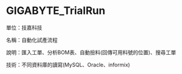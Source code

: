 # GIGABYTE_TrialRun
單位：技嘉科技

名稱：自動化試產流程

說明：匯入工單、分析BOM表、自動撿料(回傳可用料號的位置)、搜尋工單

技術：不同資料庫的讀寫(MySQL、Oracle、informix)
